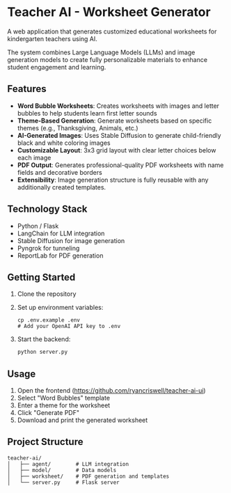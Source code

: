 # Teacher AI - Worksheet Generator

A web application that generates customized educational worksheets for kindergarten teachers using AI. 

The system combines Large Language Models (LLMs) and image generation models to create fully personalizable materials to enhance student engagement and learning.

## Features

- **Word Bubble Worksheets**: Creates worksheets with images and letter bubbles to help students learn first letter sounds
- **Theme-Based Generation**: Generate worksheets based on specific themes (e.g., Thanksgiving, Animals, etc.)
- **AI-Generated Images**: Uses Stable Diffusion to generate child-friendly black and white coloring images
- **Customizable Layout**: 3x3 grid layout with clear letter choices below each image
- **PDF Output**: Generates professional-quality PDF worksheets with name fields and decorative borders
- **Extensibility**: Image generation structure is fully reusable with any additionally created templates.

## Technology Stack

- Python / Flask
- LangChain for LLM integration
- Stable Diffusion for image generation
- Pyngrok for tunneling
- ReportLab for PDF generation

## Getting Started

1. Clone the repository
2. Set up environment variables:
   ```
   cp .env.example .env
   # Add your OpenAI API key to .env
   ```

3. Start the backend:
   ```bash
   python server.py
   ```

## Usage

1. Open the frontend (https://github.com/ryancriswell/teacher-ai-ui)
2. Select "Word Bubbles" template
3. Enter a theme for the worksheet
4. Click "Generate PDF"
5. Download and print the generated worksheet

## Project Structure

```
teacher-ai/
│   ├── agent/        # LLM integration
│   ├── model/        # Data models
│   ├── worksheet/    # PDF generation and templates
│   └── server.py     # Flask server
```